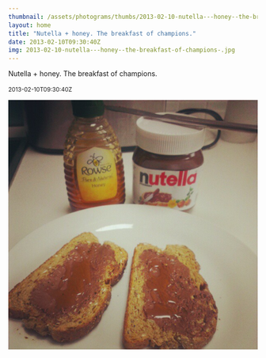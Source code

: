 ```yaml
---
thumbnail: /assets/photograms/thumbs/2013-02-10-nutella---honey--the-breakfast-of-champions-.jpg
layout: home
title: "Nutella + honey. The breakfast of champions."
date: 2013-02-10T09:30:40Z
img: 2013-02-10-nutella---honey--the-breakfast-of-champions-.jpg
---
```


Nutella + honey. The breakfast of champions.

<small>2013-02-10T09:30:40Z</small>

![Nutella + honey. The breakfast of champions.](/assets/photograms/original/2013-02-10-nutella---honey--the-breakfast-of-champions-.jpg)
